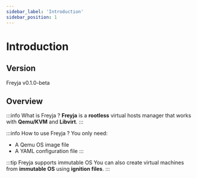 ```yaml
---
sidebar_label: 'Introduction'
sidebar_position: 1
---
```


# Introduction

## Version

Freyja v0.1.0-beta

## Overview

:::info What is Freyja ?
**Freyja** is a **rootless** virtual hosts manager that works with **Qemu/KVM** and **Libvirt**.
:::

:::info How to use Freyja ?
You only need:
- A Qemu OS image file
- A YAML configuration file
:::

:::tip Freyja supports immutable OS
You can also create virtual machines from **immutable OS** using **ignition files**.
:::